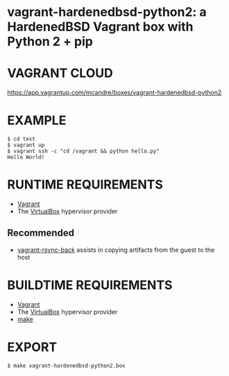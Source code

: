 # vagrant-hardenedbsd-python2: a HardenedBSD Vagrant box with Python 2 + pip

# VAGRANT CLOUD

https://app.vagrantup.com/mcandre/boxes/vagrant-hardenedbsd-python2

# EXAMPLE

```console
$ cd test
$ vagrant up
$ vagrant ssh -c "cd /vagrant && python hello.py"
Hello World!
```

# RUNTIME REQUIREMENTS

* [Vagrant](https://www.vagrantup.com)
* The [VirtualBox](https://www.virtualbox.org) hypervisor provider

## Recommended

* [vagrant-rsync-back](https://github.com/smerrill/vagrant-rsync-back) assists in copying artifacts from the guest to the host

# BUILDTIME REQUIREMENTS

* [Vagrant](https://www.vagrantup.com)
* The [VirtualBox](https://www.virtualbox.org) hypervisor provider
* [make](https://www.gnu.org/software/make/)

# EXPORT

```console
$ make vagrant-hardenedbsd-python2.box
```

